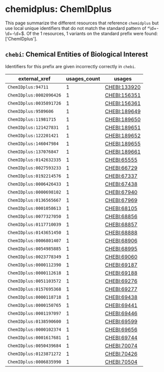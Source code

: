 # chemidplus: ChemIDplus

This page summarize the different resources that reference `chemidplus`
but use local unique identifiers that do not match the standard pattern of
^\d+\-\d+\-\d+$. Of the 1 resources,
1 variants on the standard prefix were found: ['ChemIDplus'].

## `chebi`: Chemical Entities of Biological Interest

Identifiers for this prefix are given incorrectly correctly in `chebi`.

| external_xref           |   usages_count | usages                                              |
|-------------------------|----------------|-----------------------------------------------------|
| `ChemIDplus:94711`      |              1 | [CHEBI:133920](https://bioregistry.io/CHEBI:133920) |
| `ChemIDplus:0002096426` |              1 | [CHEBI:156351](https://bioregistry.io/CHEBI:156351) |
| `ChemIDplus:0035891726` |              1 | [CHEBI:156361](https://bioregistry.io/CHEBI:156361) |
| `ChemIDplus:9589606`    |              1 | [CHEBI:189649](https://bioregistry.io/CHEBI:189649) |
| `ChemIDplus:11981715`   |              1 | [CHEBI:189650](https://bioregistry.io/CHEBI:189650) |
| `ChemIDplus:121427831`  |              1 | [CHEBI:189651](https://bioregistry.io/CHEBI:189651) |
| `ChemIDplus:122201421`  |              1 | [CHEBI:189652](https://bioregistry.io/CHEBI:189652) |
| `ChemIDplus:146047984`  |              1 | [CHEBI:189655](https://bioregistry.io/CHEBI:189655) |
| `ChemIDplus:137076847`  |              1 | [CHEBI:189661](https://bioregistry.io/CHEBI:189661) |
| `ChemIDplus:0142632335` |              1 | [CHEBI:65555](https://bioregistry.io/CHEBI:65555)   |
| `ChemIDplus:0027593233` |              1 | [CHEBI:66729](https://bioregistry.io/CHEBI:66729)   |
| `ChemIDplus:0192214576` |              1 | [CHEBI:67337](https://bioregistry.io/CHEBI:67337)   |
| `ChemIDplus:0006426433` |              1 | [CHEBI:67438](https://bioregistry.io/CHEBI:67438)   |
| `ChemIDplus:0000698102` |              1 | [CHEBI:67940](https://bioregistry.io/CHEBI:67940)   |
| `ChemIDplus:0136565667` |              1 | [CHEBI:67969](https://bioregistry.io/CHEBI:67969)   |
| `ChemIDplus:0001058613` |              1 | [CHEBI:68105](https://bioregistry.io/CHEBI:68105)   |
| `ChemIDplus:0077327050` |              1 | [CHEBI:68856](https://bioregistry.io/CHEBI:68856)   |
| `ChemIDplus:0117710039` |              1 | [CHEBI:68857](https://bioregistry.io/CHEBI:68857)   |
| `ChemIDplus:0143651450` |              1 | [CHEBI:68888](https://bioregistry.io/CHEBI:68888)   |
| `ChemIDplus:0006801407` |              1 | [CHEBI:68906](https://bioregistry.io/CHEBI:68906)   |
| `ChemIDplus:0054985885` |              1 | [CHEBI:68995](https://bioregistry.io/CHEBI:68995)   |
| `ChemIDplus:0023778349` |              1 | [CHEBI:69060](https://bioregistry.io/CHEBI:69060)   |
| `ChemIDplus:0000112390` |              1 | [CHEBI:69187](https://bioregistry.io/CHEBI:69187)   |
| `ChemIDplus:0000112618` |              1 | [CHEBI:69188](https://bioregistry.io/CHEBI:69188)   |
| `ChemIDplus:0051103572` |              1 | [CHEBI:69276](https://bioregistry.io/CHEBI:69276)   |
| `ChemIDplus:0157695368` |              1 | [CHEBI:69277](https://bioregistry.io/CHEBI:69277)   |
| `ChemIDplus:0000118718` |              1 | [CHEBI:69438](https://bioregistry.io/CHEBI:69438)   |
| `ChemIDplus:0000150765` |              1 | [CHEBI:69441](https://bioregistry.io/CHEBI:69441)   |
| `ChemIDplus:0001197097` |              1 | [CHEBI:69446](https://bioregistry.io/CHEBI:69446)   |
| `ChemIDplus:0138590600` |              1 | [CHEBI:69599](https://bioregistry.io/CHEBI:69599)   |
| `ChemIDplus:0000102374` |              1 | [CHEBI:69656](https://bioregistry.io/CHEBI:69656)   |
| `ChemIDplus:0001617681` |              1 | [CHEBI:69744](https://bioregistry.io/CHEBI:69744)   |
| `ChemIDplus:0050439684` |              1 | [CHEBI:70074](https://bioregistry.io/CHEBI:70074)   |
| `ChemIDplus:0123871272` |              1 | [CHEBI:70426](https://bioregistry.io/CHEBI:70426)   |
| `ChemIDplus:0006835990` |              1 | [CHEBI:70504](https://bioregistry.io/CHEBI:70504)   |

